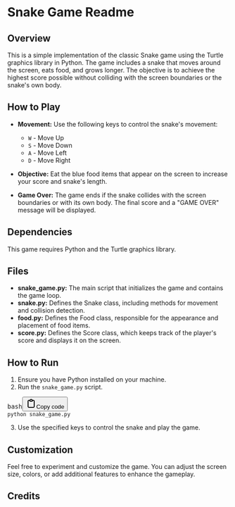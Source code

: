 <div class="result-streaming markdown prose w-full break-words dark:prose-invert dark"><h1>Snake Game Readme</h1><h2>Overview</h2><p>This is a simple implementation of the classic Snake game using the Turtle graphics library in Python. The game includes a snake that moves around the screen, eats food, and grows longer. The objective is to achieve the highest score possible without colliding with the screen boundaries or the snake's own body.</p><h2>How to Play</h2><ul><li><p><strong>Movement:</strong> Use the following keys to control the snake's movement:</p><ul><li><code>W</code> - Move Up</li><li><code>S</code> - Move Down</li><li><code>A</code> - Move Left</li><li><code>D</code> - Move Right</li></ul></li><li><p><strong>Objective:</strong> Eat the blue food items that appear on the screen to increase your score and snake's length.</p></li><li><p><strong>Game Over:</strong> The game ends if the snake collides with the screen boundaries or with its own body. The final score and a "GAME OVER" message will be displayed.</p></li></ul><h2>Dependencies</h2><p>This game requires Python and the Turtle graphics library.</p><h2>Files</h2><ul><li><strong>snake_game.py:</strong> The main script that initializes the game and contains the game loop.</li><li><strong>snake.py:</strong> Defines the Snake class, including methods for movement and collision detection.</li><li><strong>food.py:</strong> Defines the Food class, responsible for the appearance and placement of food items.</li><li><strong>score.py:</strong> Defines the Score class, which keeps track of the player's score and displays it on the screen.</li></ul><h2>How to Run</h2><ol><li>Ensure you have Python installed on your machine.</li><li>Run the <code>snake_game.py</code> script.</li></ol><pre><div class="bg-black rounded-md"><div class="flex items-center relative text-gray-200 bg-gray-800 dark:bg-token-surface-primary px-4 py-2 text-xs font-sans justify-between rounded-t-md"><span>bash</span><span class="" data-state="closed"><button class="flex gap-1 items-center"><svg width="24" height="24" viewBox="0 0 24 24" fill="none" xmlns="http://www.w3.org/2000/svg" class="icon-sm"><path fill-rule="evenodd" clip-rule="evenodd" d="M12 4C10.8954 4 10 4.89543 10 6H14C14 4.89543 13.1046 4 12 4ZM8.53513 4C9.22675 2.8044 10.5194 2 12 2C13.4806 2 14.7733 2.8044 15.4649 4H17C18.6569 4 20 5.34315 20 7V19C20 20.6569 18.6569 22 17 22H7C5.34315 22 4 20.6569 4 19V7C4 5.34315 5.34315 4 7 4H8.53513ZM8 6H7C6.44772 6 6 6.44772 6 7V19C6 19.5523 6.44772 20 7 20H17C17.5523 20 18 19.5523 18 19V7C18 6.44772 17.5523 6 17 6H16C16 7.10457 15.1046 8 14 8H10C8.89543 8 8 7.10457 8 6Z" fill="currentColor"></path></svg>Copy code</button></span></div><div class="p-4 overflow-y-auto"><code class="!whitespace-pre hljs language-bash">python snake_game.py
</code></div></div></pre><ol start="3"><li>Use the specified keys to control the snake and play the game.</li></ol><h2>Customization</h2><p>Feel free to experiment and customize the game. You can adjust the screen size, colors, or add additional features to enhance the gameplay.</p><h2>Credits</h2><p></p></div>